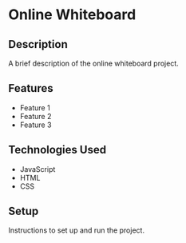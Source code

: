 # Online Whiteboard

## Description

A brief description of the online whiteboard project.

## Features

- Feature 1
- Feature 2
- Feature 3

## Technologies Used

- JavaScript
- HTML
- CSS

## Setup

Instructions to set up and run the project.
